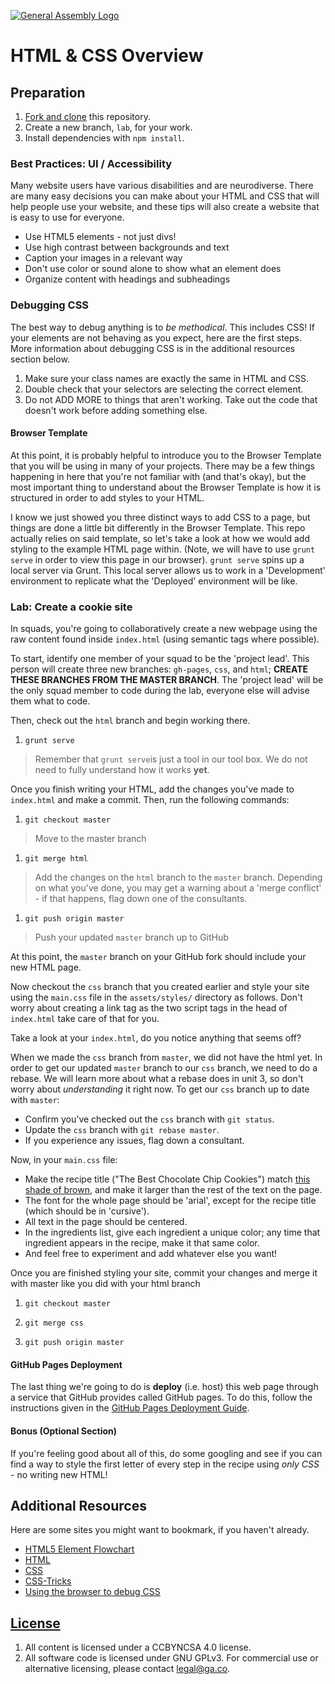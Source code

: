 [![General Assembly Logo](https://camo.githubusercontent.com/1a91b05b8f4d44b5bbfb83abac2b0996d8e26c92/687474703a2f2f692e696d6775722e636f6d2f6b6538555354712e706e67)](https://generalassemb.ly/education/web-development-immersive)

# HTML & CSS Overview

## Preparation

1. [Fork and clone](https://git.generalassemb.ly/ga-wdi-boston/meta/wiki/ForkAndClone)
    this repository.
1. Create a new branch, `lab`, for your work.
1. Install dependencies with `npm install`.

### Best Practices: UI / Accessibility

Many website users have various disabilities and are neurodiverse. There are many
easy decisions you can make about your HTML and CSS that will help people use your
website, and these tips will also create a website that is easy to use for everyone.

- Use HTML5 elements - not just divs!
- Use high contrast between backgrounds and text
- Caption your images in a relevant way
- Don't use color or sound alone to show what an element does
- Organize content with headings and subheadings

### Debugging CSS

The best way to debug anything is to _be methodical_. This includes CSS! If your
elements are not behaving as you expect, here are the first steps. More
information about debugging CSS is in the additional resources section below.

1. Make sure your class names are exactly the same in HTML and CSS.
1. Double check that your selectors are selecting the correct element.
1. Do not ADD MORE to things that aren't working. Take out the code that doesn't
   work before adding something else.

#### Browser Template

At this point, it is probably helpful to introduce you to the Browser Template
that you will be using in many of your projects. There may be a few things
happening in here that you're not familiar with (and that's okay), but the most
important thing to understand about the Browser Template is how it is structured
in order to add styles to your HTML.

I know we just showed you three distinct ways to add CSS to a page, but things
are done a little bit differently in the Browser Template. This repo actually
relies on said template, so let's take a look at how we would add styling to the
example HTML page within. (Note, we will have to use `grunt serve` in order to
view this page in our browser). `grunt serve` spins up a local server via Grunt.
This local server allows us to work in a 'Development' environment to replicate
what the 'Deployed' environment will  be like.

### Lab: Create a cookie site

In squads, you're going to collaboratively create a new webpage using the raw
content found inside `index.html` (using semantic tags where possible).

To start, identify one member of your squad to be the 'project lead'. This
person will create three new branches: `gh-pages`, `css`, and `html`; **CREATE
THESE BRANCHES FROM THE MASTER BRANCH**. The 'project lead' will be the only
squad member to code during the lab, everyone else will advise them what to
code.

Then, check out the `html` branch and begin working there.

1. `grunt serve`

  > Remember that `grunt serve`is just a tool in our tool box. We do not need to
  > fully understand how it works **yet**.

Once you finish writing your HTML, add the changes you've made to `index.html`
and make a commit. Then, run the following commands:

1. `git checkout master`

  > Move to the master branch

1. `git merge html`

  > Add the changes on the `html` branch to the `master` branch. Depending on
  > what you've done, you may get a warning about a 'merge conflict' - if that
  > happens, flag down one of the consultants.

1. `git push origin master`

  > Push your updated `master` branch up to GitHub

At this point, the `master` branch on your GitHub fork should include your new
HTML page.

Now checkout the `css` branch that you created earlier and style your site using
the `main.css` file in the `assets/styles/` directory as follows. Don't worry
about creating a link tag as the two script tags in the head of `index.html`
take care of that for you.

Take a look at your `index.html`, do you notice anything that seems off?

When we made the `css` branch from `master`, we did not have the html yet. In
order to get our updated `master` branch to our `css` branch, we need to do a
rebase. We will learn more about what a rebase does in unit 3, so don't worry
about _understanding_ it right now. To get our `css` branch up to date with
`master`:

- Confirm you've checked out the `css` branch with `git status`.
- Update the `css` branch with `git rebase master`.
- If you experience any issues, flag down a consultant.

Now, in your `main.css` file:

- Make the recipe title ("The Best Chocolate Chip Cookies") match
  [this shade of brown](http://en.wikipedia.org/wiki/Shades_of_brown#Chestnut),
  and make it larger than the rest of the text on the page.
- The font for the whole page should be 'arial', except for the recipe title
  (which should be in 'cursive').
- All text in the page should be centered.
- In the ingredients list, give each ingredient a unique color; any time that
  ingredient appears in the recipe, make it that same color.
- And feel free to experiment and add whatever else you want!

Once you are finished styling your site, commit your changes and merge it with
master like you did with your html branch

1. `git checkout master`

1. `git merge css`

1. `git push origin master`

#### GitHub Pages Deployment

The last thing we're going to do is **deploy** (i.e. host) this web page through
a service that GitHub provides called GitHub pages. To do this, follow the
 instructions given in the [GitHub Pages Deployment Guide](https://git.generalassemb.ly/ga-wdi-boston/gh-pages-deployment-guide).

#### Bonus (Optional Section)

If you're feeling good about all of this, do some googling and see if you can
find a way to style the first letter of every step in the recipe using _only
CSS_ - no writing new HTML!

## Additional Resources

Here are some sites you might want to bookmark, if you haven't already.

- [HTML5 Element Flowchart](http://html5doctor.com/lets-talk-about-semantics/)
- [HTML](https://developer.mozilla.org/en-US/docs/Web/HTML)
- [CSS](https://developer.mozilla.org/en-US/docs/Web/CSS)
- [CSS-Tricks](https://css-tricks.com)
- [Using the browser to debug CSS](https://developer.mozilla.org/en-US/docs/Learn/CSS/Introduction_to_CSS/Debugging_CSS)

## [License](LICENSE)

1. All content is licensed under a CC­BY­NC­SA 4.0 license.
1. All software code is licensed under GNU GPLv3. For commercial use or
    alternative licensing, please contact legal@ga.co.
